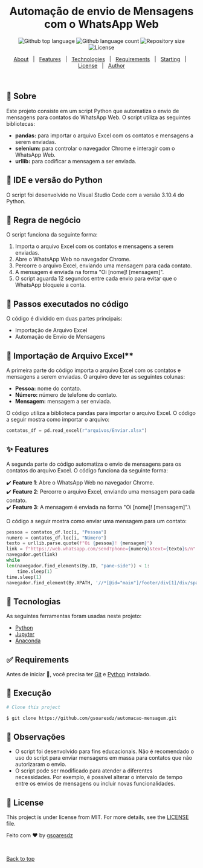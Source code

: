 &#xa0;

<h1 align="center">Automação de envio de Mensagens com o WhatsApp Web</h1>

<p align="center">
  <img alt="Github top language" src="https://img.shields.io/github/languages/top/gsoaresdz/automacao-mensagem?color=56BEB8">

  <img alt="Github language count" src="https://img.shields.io/github/languages/count/gsoaresdz/automacao-mensagem?color=56BEB8">

  <img alt="Repository size" src="https://img.shields.io/github/repo-size/gsoaresdz/automacao-mensagem?color=56BEB8">

  <img alt="License" src="https://img.shields.io/github/license/gsoaresdz/automacao-mensagem?color=56BEB8">

</p>


<p align="center">
  <a href="#dart-about">About</a> &#xa0; | &#xa0; 
  <a href="#sparkles-features">Features</a> &#xa0; | &#xa0;
  <a href="#rocket-technologies">Technologies</a> &#xa0; | &#xa0;
  <a href="#white_check_mark-requirements">Requirements</a> &#xa0; | &#xa0;
  <a href="#checkered_flag-starting">Starting</a> &#xa0; | &#xa0;
  <a href="#memo-license">License</a> &#xa0; | &#xa0;
  <a href="https://github.com/gsoaresdz" target="_blank">Author</a>
</p>

<br>

## :dart: Sobre

Este projeto consiste em um script Python que automatiza o envio de mensagens para contatos do WhatsApp Web. O script utiliza as seguintes bibliotecas:

- **pandas:** para importar o arquivo Excel com os contatos e mensagens a serem enviadas.
- **selenium:** para controlar o navegador Chrome e interagir com o WhatsApp Web.
- **urllib:** para codificar a mensagem a ser enviada.

## :memo: IDE e versão do Python

O script foi desenvolvido no Visual Studio Code com a versão 3.10.4 do Python.

## :memo: Regra de negócio

O script funciona da seguinte forma:

1. Importa o arquivo Excel com os contatos e mensagens a serem enviadas.
2. Abre o WhatsApp Web no navegador Chrome.
3. Percorre o arquivo Excel, enviando uma mensagem para cada contato.
4. A mensagem é enviada na forma "Oi [nome]! [mensagem]".
5. O script aguarda 12 segundos entre cada envio para evitar que o WhatsApp bloqueie a conta.

## :memo: Passos executados no código

O código é dividido em duas partes principais:

- Importação de Arquivo Excel
- Automação de Envio de Mensagens

## :memo: Importação de Arquivo Excel**

A primeira parte do código importa o arquivo Excel com os contatos e mensagens a serem enviadas. O arquivo deve ter as seguintes colunas:

- **Pessoa:** nome do contato.
- **Número:** número de telefone do contato.
- **Mensagem:** mensagem a ser enviada.

O código utiliza a biblioteca pandas para importar o arquivo Excel. O código a seguir mostra como importar o arquivo:

```python
contatos_df = pd.read_excel(r"arquivos/Enviar.xlsx")
```

## :sparkles: Features

A segunda parte do código automatiza o envio de mensagens para os contatos do arquivo Excel. O código funciona da seguinte forma:

:heavy_check_mark: **Feature 1**: Abre o WhatsApp Web no navegador Chrome.\
:heavy_check_mark: **Feature 2**: Percorre o arquivo Excel, enviando uma mensagem para cada contato.\
:heavy_check_mark: **Feature 3**: A mensagem é enviada na forma "Oi [nome]! [mensagem]".\

O código a seguir mostra como enviar uma mensagem para um contato:

```python
pessoa = contatos_df.loc[i, "Pessoa"]
numero = contatos_df.loc[i, "Número"]
texto = urllib.parse.quote(f"Oi {pessoa}! {mensagem}")
link = f"https://web.whatsapp.com/send?phone={numero}&text={texto}&/n"
navegador.get(link)
while
len(navegador.find_elements(By.ID, "pane-side")) < 1:
    time.sleep(1)
time.sleep(1)
navegador.find_element(By.XPATH, '//*[@id="main"]/footer/div[1]/div/span[2]/div/div[2]/div[2]/button/span').click()

```

## :rocket: Tecnologias

As seguintes ferramentas foram usadas neste projeto:

- [Python](https://www.python.org/)
- [Jupyter](https://jupyter.org/)
- [Anaconda](https://www.anaconda.com/)

## :white_check_mark: Requirements

Antes de iniciar :checkered_flag:, você precisa ter [Git](https://git-scm.com) e [Python](https://www.python.org/) instalado.

## :checkered_flag: Execução

```bash
# Clone this project

$ git clone https://github.com/gsoaresdz/automacao-mensagem.git
```

## :memo: Observações

- O script foi desenvolvido para fins educacionais. Não é recomendado o uso do script para enviar mensagens em massa para contatos que não autorizaram o envio.
- O script pode ser modificado para atender a diferentes necessidades. Por exemplo, é possível alterar o intervalo de tempo entre os envios de mensagens ou incluir novas funcionalidades.

## :memo: License

This project is under license from MIT. For more details, see the [LICENSE](LICENSE) file.

Feito com :heart: by <a href="https://github.com/gsoaresdz" target="_blank">gsoaresdz</a>

&#xa0;

<a href="#top">Back to top</a>
